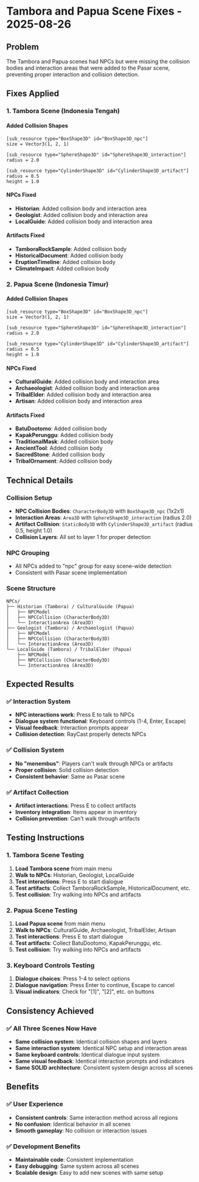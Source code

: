# Tambora and Papua Scene Fixes - 2025-08-26

## Problem
The Tambora and Papua scenes had NPCs but were missing the collision bodies and interaction areas that were added to the Pasar scene, preventing proper interaction and collision detection.

## Fixes Applied

### **1. Tambora Scene (Indonesia Tengah)**

#### **Added Collision Shapes**
```gdscript
[sub_resource type="BoxShape3D" id="BoxShape3D_npc"]
size = Vector3(1, 2, 1)

[sub_resource type="SphereShape3D" id="SphereShape3D_interaction"]
radius = 2.0

[sub_resource type="CylinderShape3D" id="CylinderShape3D_artifact"]
radius = 0.5
height = 1.0
```

#### **NPCs Fixed**
- **Historian**: Added collision body and interaction area
- **Geologist**: Added collision body and interaction area  
- **LocalGuide**: Added collision body and interaction area

#### **Artifacts Fixed**
- **TamboraRockSample**: Added collision body
- **HistoricalDocument**: Added collision body
- **EruptionTimeline**: Added collision body
- **ClimateImpact**: Added collision body

### **2. Papua Scene (Indonesia Timur)**

#### **Added Collision Shapes**
```gdscript
[sub_resource type="BoxShape3D" id="BoxShape3D_npc"]
size = Vector3(1, 2, 1)

[sub_resource type="SphereShape3D" id="SphereShape3D_interaction"]
radius = 2.0

[sub_resource type="CylinderShape3D" id="CylinderShape3D_artifact"]
radius = 0.5
height = 1.0
```

#### **NPCs Fixed**
- **CulturalGuide**: Added collision body and interaction area
- **Archaeologist**: Added collision body and interaction area
- **TribalElder**: Added collision body and interaction area
- **Artisan**: Added collision body and interaction area

#### **Artifacts Fixed**
- **BatuDootomo**: Added collision body
- **KapakPerunggu**: Added collision body
- **TraditionalMask**: Added collision body
- **AncientTool**: Added collision body
- **SacredStone**: Added collision body
- **TribalOrnament**: Added collision body

## Technical Details

### **Collision Setup**
- **NPC Collision Bodies**: `CharacterBody3D` with `BoxShape3D_npc` (1x2x1)
- **Interaction Areas**: `Area3D` with `SphereShape3D_interaction` (radius 2.0)
- **Artifact Collision**: `StaticBody3D` with `CylinderShape3D_artifact` (radius 0.5, height 1.0)
- **Collision Layers**: All set to layer 1 for proper detection

### **NPC Grouping**
- All NPCs added to "npc" group for easy scene-wide detection
- Consistent with Pasar scene implementation

### **Scene Structure**
```
NPCs/
├── Historian (Tambora) / CulturalGuide (Papua)
│   ├── NPCModel
│   ├── NPCCollision (CharacterBody3D)
│   └── InteractionArea (Area3D)
├── Geologist (Tambora) / Archaeologist (Papua)
│   ├── NPCModel
│   ├── NPCCollision (CharacterBody3D)
│   └── InteractionArea (Area3D)
└── LocalGuide (Tambora) / TribalElder (Papua)
    ├── NPCModel
    ├── NPCCollision (CharacterBody3D)
    └── InteractionArea (Area3D)
```

## Expected Results

### **✅ Interaction System**
- **NPC interactions work**: Press E to talk to NPCs
- **Dialogue system functional**: Keyboard controls (1-4, Enter, Escape)
- **Visual feedback**: Interaction prompts appear
- **Collision detection**: RayCast properly detects NPCs

### **✅ Collision System**
- **No "menembus"**: Players can't walk through NPCs or artifacts
- **Proper collision**: Solid collision detection
- **Consistent behavior**: Same as Pasar scene

### **✅ Artifact Collection**
- **Artifact interactions**: Press E to collect artifacts
- **Inventory integration**: Items appear in inventory
- **Collision prevention**: Can't walk through artifacts

## Testing Instructions

### **1. Tambora Scene Testing**
1. **Load Tambora scene** from main menu
2. **Walk to NPCs**: Historian, Geologist, LocalGuide
3. **Test interactions**: Press E to start dialogue
4. **Test artifacts**: Collect TamboraRockSample, HistoricalDocument, etc.
5. **Test collision**: Try walking into NPCs and artifacts

### **2. Papua Scene Testing**
1. **Load Papua scene** from main menu
2. **Walk to NPCs**: CulturalGuide, Archaeologist, TribalElder, Artisan
3. **Test interactions**: Press E to start dialogue
4. **Test artifacts**: Collect BatuDootomo, KapakPerunggu, etc.
5. **Test collision**: Try walking into NPCs and artifacts

### **3. Keyboard Controls Testing**
1. **Dialogue choices**: Press 1-4 to select options
2. **Dialogue navigation**: Press Enter to continue, Escape to cancel
3. **Visual indicators**: Check for "[1]", "[2]", etc. on buttons

## Consistency Achieved

### **✅ All Three Scenes Now Have**
- **Same collision system**: Identical collision shapes and layers
- **Same interaction system**: Identical NPC setup and interaction areas
- **Same keyboard controls**: Identical dialogue input system
- **Same visual feedback**: Identical interaction prompts and indicators
- **Same SOLID architecture**: Consistent system design across all scenes

## Benefits

### **✅ User Experience**
- **Consistent controls**: Same interaction method across all regions
- **No confusion**: Identical behavior in all scenes
- **Smooth gameplay**: No collision or interaction issues

### **✅ Development Benefits**
- **Maintainable code**: Consistent implementation
- **Easy debugging**: Same system across all scenes
- **Scalable design**: Easy to add new scenes with same setup
